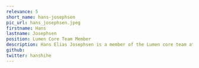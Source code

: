 ```yaml
---
relevance: 5
short_name: hans-josephsen
pic_url: hans_josephsen.jpeg
firstname: Hans
lastname: Josephsen
position: Lumen Core Team Member
description: Hans Elias Josephsen is a member of the Lumen core team at Dockyard. He primarily works on the compiler front- and middleend. In his free time, he enjoys working on his own software projects and tinkering with electronics.
github:
twitter: hanshihe
---
```

